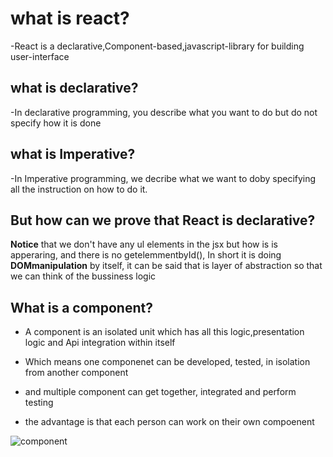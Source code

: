# what is react?

-React is a declarative,Component-based,javascript-library for building user-interface

## what is declarative?

-In declarative programming, you describe what you want to do but do not specify how it is done

## what is Imperative?

-In Imperative programming, we decribe what we want to doby specifying all the instruction on how to do it.

## But how can we prove that React is declarative?

**Notice** that we don't have any ul elements in the jsx but how is is apperaring, and there is no getelemmentbyId(),
In short it is doing **DOMmanipulation** by itself, it can be said that is layer of abstraction so that we can think of the bussiness logic

## What is a component?

- A component is an isolated unit which has all this logic,presentation logic  and Api integration within itself
- Which means one componenet can be developed, tested, in isolation from another component
- and multiple component can get together, integrated and perform testing

- the advantage is that each person can work on their own compoenent

![component](https://github.com/user-attachments/assets/409018c2-a7ee-4ae7-b60d-a9c8c94fa63b)



